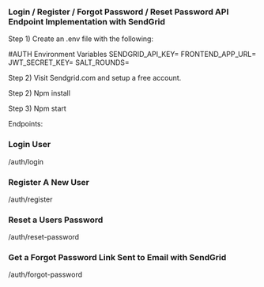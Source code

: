 ### Login / Register / Forgot Password / Reset Password API Endpoint Implementation with SendGrid ###

Step 1) Create an .env file with the following:

#AUTH Environment Variables
SENDGRID_API_KEY= 
FRONTEND_APP_URL=
JWT_SECRET_KEY=
SALT_ROUNDS=

Step 2) Visit Sendgrid.com and setup a free account.

Step 2) Npm install

Step 3) Npm start

Endpoints:

### Login User ###
/auth/login

### Register A New User ### 
/auth/register

### Reset a Users Password ###
/auth/reset-password

### Get a Forgot Password Link Sent to Email with SendGrid ###
/auth/forgot-password
